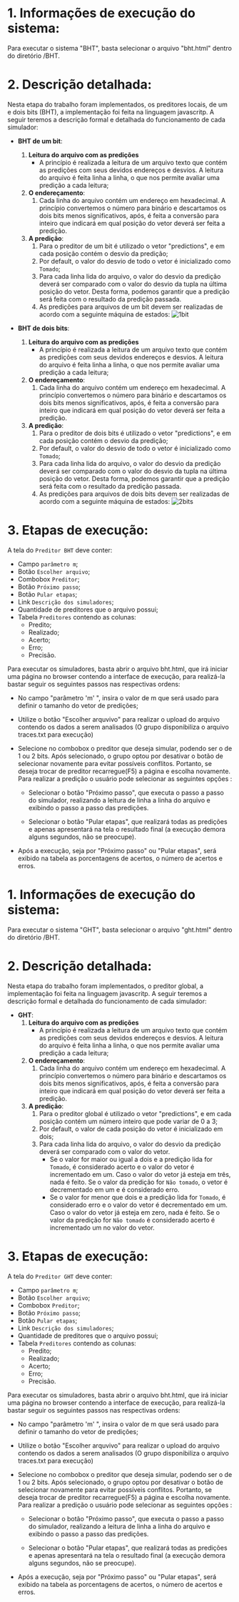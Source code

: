 # 1. Informações de  execução do sistema:
Para executar o sistema "BHT", basta selecionar o arquivo "bht.html" dentro do diretório /BHT.

# 2. Descrição detalhada:
 Nesta etapa do trabalho foram implementados, os preditores locais, de um e dois bits (BHT), a implementação foi feita na linguagem javascritp. A seguir teremos a descrição formal e detalhada do funcionamento de cada simulador:
 - **BHT de um bit**:
	 1. **Leitura do arquivo com as predições**
		 -	A princípio é realizada a leitura de um arquivo texto que contém as predições com seus devidos endereços e desvios. A leitura do arquivo é feita linha a linha, o que nos permite avaliar uma predição a cada leitura;
	 2. **O endereçamento**:
		 1. Cada linha do arquivo contém um endereço em hexadecimal. A princípio convertemos o número para binário e descartamos os dois bits menos significativos, após, é feita a conversão para inteiro que indicará em qual posição do vetor deverá ser feita a predição. 
	 3. **A predição**:
		 1. Para o preditor de um bit é utilizado o vetor  "predictions", e em cada posição contém o  desvio da predição;
		 2. Por default, o valor do desvio de todo o vetor  é  inicializado como `Tomado`;
		 3.  Para cada linha lida do arquivo, o valor do desvio da predição deverá ser comparado com o valor do desvio da tupla na última posição do vetor. Desta forma, podemos garantir que a predição será feita com o resultado da predição passada.
		 4.  As predições para arquivos de um bit devem ser realizadas de acordo com a seguinte máquina de estados:
		 ![1bit](https://github.com/GiovaniBotelho/bht/blob/master/1bit.PNG)
				
 - **BHT de dois bits**: 
	 1. **Leitura do arquivo com as predições**
		 -	A princípio é realizada a leitura de um arquivo texto que contém as predições com seus devidos endereços e desvios. A leitura do arquivo é feita linha a linha, o que nos permite avaliar uma predição a cada leitura;
	 2. **O endereçamento**:
		 1. Cada linha do arquivo contém um endereço em hexadecimal. A princípio convertemos o número para binário e descartamos os dois bits menos significativos, após, é feita a conversão para inteiro que indicará em qual posição do vetor deverá ser feita a predição. 
	 3. **A predição**:
		 1. Para o preditor de dois bits é utilizado o vetor  "predictions", e em cada posição contém o  desvio da predição;
		 2. Por default, o valor do desvio de todo o vetor  é  inicializado como `Tomado`;
		 3.  Para cada linha lida do arquivo, o valor do desvio da predição deverá ser comparado com o valor do desvio da tupla na última posição do vetor. Desta forma, podemos garantir que a predição será feita com o resultado da predição passada.
		 4.  As predições para arquivos de dois bits devem ser realizadas de acordo com a seguinte máquina de estados:
		 ![2bits](https://github.com/GiovaniBotelho/bht/blob/master/2bits.PNG)
				
# 3. Etapas de execução:
A tela do `Preditor BHT` deve conter:
- Campo `parâmetro m`;
- Botão `Escolher arquivo`;
- Combobox `Preditor`;
- Botão `Próximo passo`;
- Botão `Pular etapas`;
- Link `Descrição dos simuladores`;
- Quantidade de preditores que o arquivo possui;
- Tabela `Preditores` contendo as colunas:
	- Predito;
	- Realizado;
	- Acerto;
	- Erro;
	- Precisão.
	
Para executar os simuladores, basta abrir o arquivo bht.html, que irá iniciar uma página no browser contendo a interface de execução, para realizá-la bastar seguir os seguintes passos nas respectivas ordens:
- No campo "parâmetro 'm' ", insira o valor de m que será usado para definir o tamanho do vetor de predições;

-  Utilize o botão "Escolher arquvivo" para realizar o upload do arquivo contendo os dados a serem analisados (O grupo disponibiliza o arquivo traces.txt para execução)

- Selecione no combobox o preditor que deseja simular, podendo ser o de 1 ou 2 bits. Após selecionado, o grupo optou por desativar o botão de selecionar novamente para evitar possíveis conflitos. Portanto, se deseja trocar de preditor recarregue(F5) a página e escolha novamente. Para realizar a predição o usuário pode selecionar as seguintes opções :

	- Selecionar o botão "Próximo passo", que executa o passo a passo do simulador, realizando a leitura de linha a linha do arquivo e exibindo o passo a passo das predições.

	- Selecionar o botão "Pular etapas", que realizará todas as predições e apenas apresentará na tela o resultado final (a execução demora alguns segundos, não se preocupe).

- Após a execução, seja por "Próximo passo" ou "Pular etapas", será exibido na tabela as porcentagens de acertos, o número de acertos e erros.

# 1. Informações de  execução do sistema:
Para executar o sistema "GHT", basta selecionar o arquivo "ght.html" dentro do diretório /BHT.

# 2. Descrição detalhada:
 Nesta etapa do trabalho foram implementados, o preditor global, a implementação foi feita na linguagem javascritp. A seguir teremos a descrição formal e detalhada do funcionamento de cada simulador:
 - **GHT**:
	 1. **Leitura do arquivo com as predições**
		 -	A princípio é realizada a leitura de um arquivo texto que contém as predições com seus devidos endereços e desvios. A leitura do arquivo é feita linha a linha, o que nos permite avaliar uma predição a cada leitura;
	 2. **O endereçamento**:
		 1. Cada linha do arquivo contém um endereço em hexadecimal. A princípio convertemos o número para binário e descartamos os dois bits menos significativos, após, é feita a conversão para inteiro que indicará em qual posição do vetor deverá ser feita a predição. 
	 3. **A predição**:
		 1. Para o preditor global é utilizado o vetor  "predictions", e em cada posição contém um número inteiro que pode variar de 0 a 3;
		 2. Por default, o valor de cada posição do vetor é inicializado em dois;
		 3.  Para cada linha lida do arquivo, o valor do desvio da predição deverá ser comparado com o valor do vetor. 
			 - Se o valor for maior ou igual a dois e a predição lida for `Tomado`,  é considerado acerto e o valor do vetor é incrementado em um. Caso o valor do vetor já esteja em três, nada é feito. Se o valor da predição for `Não tomado`, o vetor é decrementado em um e é considerado erro.
			 - Se o valor for menor que dois e a predição lida for `Tomado`, é considerado erro e o valor do vetor é decrementado em um. Caso o valor do vetor já esteja em zero, nada é feito. Se o valor da predição for `Não tomado` é considerado acerto é incrementado um no valor do vetor.
# 3. Etapas de execução:
A tela do `Preditor GHT` deve conter:
- Campo `parâmetro m`;
- Botão `Escolher arquivo`;
- Combobox `Preditor`;
- Botão `Próximo passo`;
- Botão `Pular etapas`;
- Link `Descrição dos simuladores`;
- Quantidade de preditores que o arquivo possui;
- Tabela `Preditores` contendo as colunas:
	- Predito;
	- Realizado;
	- Acerto;
	- Erro;
	- Precisão.
	
Para executar os simuladores, basta abrir o arquivo bht.html, que irá iniciar uma página no browser contendo a interface de execução, para realizá-la bastar seguir os seguintes passos nas respectivas ordens:
- No campo "parâmetro 'm' ", insira o valor de m que será usado para definir o tamanho do vetor de predições;

-  Utilize o botão "Escolher arquvivo" para realizar o upload do arquivo contendo os dados a serem analisados (O grupo disponibiliza o arquivo traces.txt para execução)

- Selecione no combobox o preditor que deseja simular, podendo ser o de 1 ou 2 bits. Após selecionado, o grupo optou por desativar o botão de selecionar novamente para evitar possíveis conflitos. Portanto, se deseja trocar de preditor recarregue(F5) a página e escolha novamente. Para realizar a predição o usuário pode selecionar as seguintes opções :

	- Selecionar o botão "Próximo passo", que executa o passo a passo do simulador, realizando a leitura de linha a linha do arquivo e exibindo o passo a passo das predições.

	- Selecionar o botão "Pular etapas", que realizará todas as predições e apenas apresentará na tela o resultado final (a execução demora alguns segundos, não se preocupe).

- Após a execução, seja por "Próximo passo" ou "Pular etapas", será exibido na tabela as porcentagens de acertos, o número de acertos e erros.
